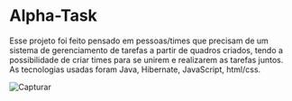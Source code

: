 # Alpha-Task
Esse projeto foi feito pensado em pessoas/times que precisam de um sistema de gerenciamento de tarefas a partir de quadros criados, tendo a possibilidade de criar times para se unirem e realizarem as tarefas juntos. As tecnologias usadas foram Java, Hibernate, JavaScript, html/css.


![Capturar](https://user-images.githubusercontent.com/53758719/88983668-0c3bc500-d2a2-11ea-980f-6e9209ddd4c0.PNG)
